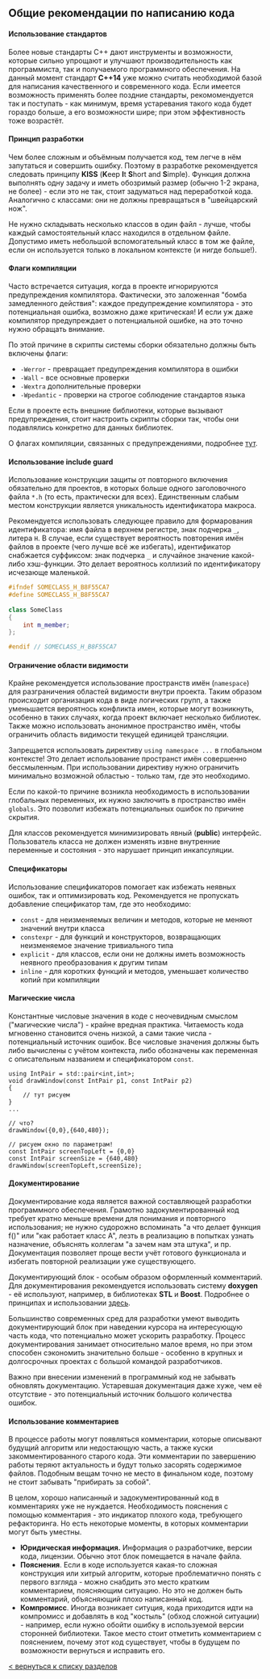 ## Общие рекомендации по написанию кода
#### Использование стандартов
Более новые стандарты C++ дают инструменты и возможности, которые сильно упрощают и улучшают производительность как программиста, так и получаемого программного обеспечения. На данный момент стандарт **C++14** уже можно считать необходимой базой для написания качественного и современного кода. Если имеется возможность применять более поздние стандарты, рекомомендуется так и поступать - как минимум, время устаревания такого кода будет гораздо больше, а его возможности шире; при этом эффективность тоже возрастёт.

#### Принцип разработки
Чем более сложным и объёмным получается код, тем легче в нём запутаться и совершить ошибку. Поэтому в разработке рекомендуется следовать принципу **KISS** (**K**eep **I**t **S**hort and **S**imple). 
Функция должна выполнять одну задачу и иметь обозримый размер (обычно 1-2 экрана, не более) - если это не так, стоит задуматься над переработкой кода. Аналогично с классами: они не должны превращаться в "швейцарский нож". 

Не нужно складывать несколько классов в один файл - лучше, чтобы каждый самостоятельный класс находился в отдельном файле. Допустимо иметь небольшой вспомогательный класс в том же файле, если он используется только в локальном контексте (и нигде больше!). 

#### Флаги компиляции
Часто встречается ситуация, когда в проекте игнорируются предупреждения компилятора. Фактически, это заложенная "бомба замедленного действия": каждое предупреждение компилятора - это потенциальная ошибка, возможно даже критическая! И если уж даже компилятор предупреждает о потенциальной ошибке, на это точно нужно обращать внимание. 

По этой причине в скрипты системы сборки обязательно должны быть включены флаги:
- ```-Werror``` - превращает предупреждения компилятора в ошибки
- ```-Wall``` - все основные проверки
- ```-Wextra``` дополнительные проверки
- ```-Wpedantic``` - проверки на строгое соблюдение стандартов языка

Если в проекте есть внешние библиотеки, которые вызывают предупреждения, стоит настроить скрипты сборки так, чтобы они подавлялись конкретно для данных библиотек.

О флагах компиляции, связанных с предупреждениями, подробнее [тут](https://gcc.gnu.org/onlinedocs/gcc/Warning-Options.html).

#### Использование include guard
Использование конструкции защиты от повторного включения обязательно для проектов, в которых больше одного заголовочного файла ```*.h``` (то есть, практически для всех). Единственным слабым местом конструкции является уникальность идентификатора макроса. 

Рекомендуется использовать следующее правило для формарования идентификатора: имя файла в верхнем регистре, знак подчерка ```_```, литера ```H```. В случае, если существует вероятность повторения имён файлов в проекте (чего лучше всё же избегать), идентификатор снабжается суффиксом: знак подчерка ```_``` и случайное значение какой-либо хэш-функции. Это делает вероятнось коллизий по идентификатору исчезающе маленькой.
```c++
#ifndef SOMECLASS_H_B8F55CA7
#define SOMECLASS_H_B8F55CA7
 
class SomeClass
{
    int m_member;
};

#endif // SOMECLASS_H_B8F55CA7
```
#### Ограничение области видимости
Крайне рекомендуется использование пространств имён (```namespace```) для разграничения областей видимости внутри проекта. Таким образом происходит организация кода в виде логических групп, а также уменьшается вероятнось конфликта имен, которые могут возникнуть, особенно в таких случаях, когда проект включает несколько библиотек. Также можно использовать анонимное пространство имён, чтобы ограничить область видимости текущей единицей трансляции.

Запрещается использовать директиву ```using namespace ...``` в глобальном контексте! Это делает использование пространст имён совершенно бессмыленным. При использовании директиву нужно ограничить минимально возможной областью - только там, где это необходимо.

Если по какой-то причине возникла необходимость в использовании глобальных переменных, их нужно заключить в пространство имён ```globals```. Это позволит избежать потенциальных ошибок по причине скрытия.

Для классов рекомендуется минимизировать явный (**public**) интерфейс. Пользователь класса не должен изменять извне внутренние переменные и состояния - это нарушает принцип инкапсуляции.

#### Спецификаторы
Использование спецификаторов помогает как избежать неявных ошибок, так и оптимизировать код. Рекомендуется не пропускать добавление спецификатор там, где это необходимо:
- ```const``` - для неизменяемых величин и методов, которые не меняют значений внутри класса
- ```constexpr``` - для функций и конструкторов, возвращающих неизменяемое значение тривиального типа
- ```explicit``` - для классов, если они не должны иметь возможность неявного преобразования к другим типам
- ```inline``` - для коротких функций и методов, уменьшает количество копий при компиляции

#### Магические числа
Константные числовые значения в коде с неочевидным смыслом ("магические числа") - крайне вредная практика. Читаемость кода мгновенно становится очень низкой, а сами такие числа - потенциальный источник ошибок. Все числовые значения должны быть либо вычислены с учётом контекста, либо обозначены как переменная с описательным названием и спецификатором ```const```. 
```
using IntPair = std::pair<int,int>;
void drawWindow(const IntPair p1, const IntPair p2)
{
    // тут рисуем
}
...

// что?
drawWindow({0,0},{640,480});

// рисуем окно по параметрам!
const IntPair screenTopLeft = {0,0}
const IntPair screenSize = {640,480}
drawWindow(screenTopLeft,screenSize);
```
#### Документирование
Документирование кода является важной составляющей разработки программного обеспечения. Грамотно задокументированный код требует кратно меньше времени для понимания и повторного использования; не нужно судорожно вспоминать "а что делает функция f()" или "как работает класс A", лезть в реализацию в попытках узнать назначение, объяснять коллегам "а зачем нам эта штука", и пр. Документация позволяет проще вести учёт готового функционала и избегать повторной реализации уже существующего. 

Документирующий блок - особым образом оформленный комментарий. Для документирования рекомендуется использовать систему **doxygen** - её используют, например, в библиотеках **STL** и **Boost**. Подробнее о принципах и использовании [здесь](documenting.md).

Большинство современных сред для разработки умеют выводить документирующий блок при наведении курсора на интересующую часть кода, что потенциально может ускорить разработку. Процесс документирования занимает относительно малое время, но при этом способен сэкономить значительно больше - особенно в крупных и долгосрочных проектах с большой командой разработчиков.

Важно при внесении изменений в программный код не забывать обновлять документацию. Устаревшая документация даже хуже, чем её отсутствие - это потенциальный источник большого количества ошибок.

#### Использование комментариев
В процессе работы могут появляться комментарии, которые описывают будущий алгоритм или недостающую часть, а также куски закомментированного старого кода. Эти комментарии по завершению работы теряют актуальность и будут только засорять содержимое файлов. Подобным вещам точно не место в финальном коде, поэтому не стоит забывать "прибирать за собой".

В целом, хорошо написанный и задокументированный код в комментариях уже не нуждается. Необходимость пояснения с помощью комментария - это индикатор плохого кода, требующего рефакторинга. Но есть некоторые моменты, в которых комментарии могут быть уместны.
- **Юридическая информация.** Информация о разработчике, версии кода, лицензии. Обычно этот блок помещается в начале файла.
- **Пояснения**. Если в коде используется какая-то сложная конструкция или хитрый алгоритм, которые проблематично понять с первого взгляда - можно снабдить это место кратким комментарием, поясняющим ситуацию. Но это не должен быть комментарий, объясняющий плохо написанный код.
- **Компромисс**. Иногда возникает ситуция, кода приходится идти на компромисс и добавлять в код "костыль" (обход сложной ситуации) - например, если нужно обойти ошибку в используемой версии сторонней библиотеки. Такое место стоит отметить комментарием с пояснением, почему этот код существует, чтобы в будущем по возможности вернуться и исправить его.

[< вернуться к списку разделов](README.md#Разделы)
